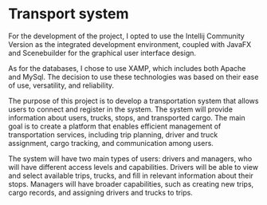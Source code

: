 # Transport system
For the development of the project, I opted to use the Intellij Community Version as the integrated
development environment, coupled with JavaFX and Scenebuilder for the graphical user interface
design.

As for the databases, I chose to use XAMP, which includes both Apache and MySql. The decision to use
these technologies was based on their ease of use, versatility, and reliability.

The purpose of this project is to develop a transportation system that allows users to connect and
register in the system. The system will provide information about users, trucks, stops, and transported
cargo. The main goal is to create a platform that enables efficient management of transportation
services, including trip planning, driver and truck assignment, cargo tracking, and communication
among users.

The system will have two main types of users: drivers and managers, who will have different access
levels and capabilities. Drivers will be able to view and select available trips, trucks, and fill in relevant
information about their stops. Managers will have broader capabilities, such as creating new trips,
cargo records, and assigning drivers and trucks to trips.

